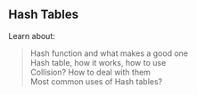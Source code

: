 ## Hash Tables
Learn about:
> Hash function and what makes a good one<br>
> Hash table, how it works, how to use<br>
> Collision? How to deal with them<br>
> Most common uses of Hash tables?
